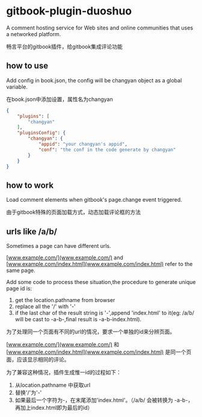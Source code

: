 gitbook-plugin-duoshuo
======================

A comment hosting service for Web sites and online communities that uses a networked platform. 

畅言平台的gitbook插件，给gitbook集成评论功能

how to use
----------

Add config in book.json, the config will be changyan object as a global variable.

在book.json中添加设置，属性名为changyan

```json
{
    "plugins": [
        "changyan"
    ],
    "pluginsConfig": {
        "changyan": {
            "appid": "your changyan's appid",
            "conf": "the conf in the code generate by changyan"
        }
    }
}
```

how to work
-----------

Load comment elements when gitbook's page.change event triggered.

由于gitbook特殊的页面加载方式，动态加载评论框的方法

urls like /a/b/
--------------

Sometimes a page can have different urls.

[www.example.com/](www.example.com/) and [www.example.com/index.html](www.example.com/index.html) refer to the same page.

Add some code to process these situation,the procedure to generate unique page id is:

1. get the location.pathname from browser
1. replace all the '/' with '-'
1. if the last char of the result string is '-',append 'index.html' to it(eg: /a/b/ will be cast to -a-b-,final result is -a-b-index.html).

为了处理同一个页面有不同的url的情况，要求一个单独的id来分辨页面。

[www.example.com/](www.example.com/) 和 [www.example.com/index.html](www.example.com/index.html) 是同一个页面，应该显示相同的评论。

为了兼容这种情况，插件生成惟一id的过程如下：

1. 从location.pathname 中获取url
1. 替换'/'为'-'
1. 如果最后一个字符为-，在末尾添加'index.html'。（/a/b/ 会被转换为 -a-b-，再加上index.html即为最后的id）
